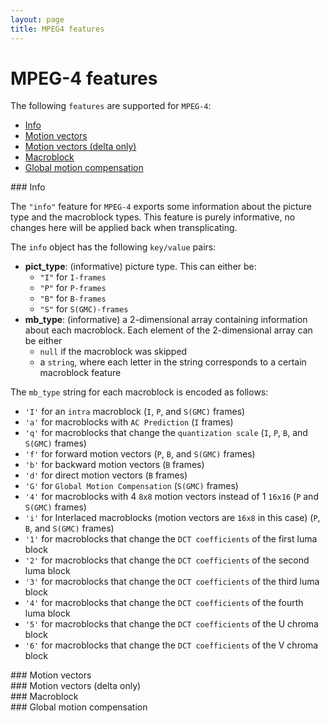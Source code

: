 ```yaml
---
layout: page
title: MPEG4 features
---
```


# MPEG-4 features

The following `features` are supported for `MPEG-4`:
* [Info](#mpeg4-info)
* [Motion vectors](#mpeg4-mv)
* [Motion vectors (delta only)](#mpeg4-mv_delta)
* [Macroblock](#mpeg4-mb)
* [Global motion compensation](#mpeg4-gmc)

<!-------------------------------------------------------------------->
<div id="mpeg4-info"></div>
### Info

The `"info"` feature for `MPEG-4` exports some information about the
picture type and the macroblock types. This feature is purely
informative, no changes here will be applied back when transplicating.

The `info` object has the following `key/value` pairs:
* **pict_type**: (informative)
  picture type. This can either be:
  * `"I"` for `I-frames`
  * `"P"` for `P-frames`
  * `"B"` for `B-frames`
  * `"S"` for `S(GMC)-frames`
* **mb_type**: (informative)
  a 2-dimensional array containing information about each macroblock.
  Each element of the 2-dimensional array can be either
  * `null` if the macroblock was skipped
  * a `string`, where each letter in the string corresponds to a
    certain macroblock feature

The `mb_type` string for each macroblock is encoded as follows:
  * `'I'` for an `intra` macroblock (`I`, `P`, and `S(GMC)` frames)
  * `'a'` for macroblocks with `AC Prediction` (`I` frames)
  * `'q'` for macroblocks that change the `quantization scale` (`I`, `P`, `B`, and `S(GMC)` frames)
  * `'f'` for forward motion vectors (`P`, `B`, and `S(GMC)` frames)
  * `'b'` for backward motion vectors (`B` frames)
  * `'d'` for direct motion vectors (`B` frames)
  * `'G'` for `Global Motion Compensation` (`S(GMC)` frames)
  * `'4'` for macroblocks with 4 `8x8` motion vectors instead of 1 `16x16` (`P` and `S(GMC)` frames)
  * `'i'` for Interlaced macroblocks (motion vectors are `16x8` in this case) (`P`, `B`, and `S(GMC)` frames)
  * `'1'` for macroblocks that change the `DCT coefficients` of the first luma block
  * `'2'` for macroblocks that change the `DCT coefficients` of the second luma block
  * `'3'` for macroblocks that change the `DCT coefficients` of the third luma block
  * `'4'` for macroblocks that change the `DCT coefficients` of the fourth luma block
  * `'5'` for macroblocks that change the `DCT coefficients` of the U chroma block
  * `'6'` for macroblocks that change the `DCT coefficients` of the V chroma block

<!-------------------------------------------------------------------->
<div id="mpeg4-mv"></div>
### Motion vectors

<!-------------------------------------------------------------------->
<div id="mpeg4-mv_delta"></div>
### Motion vectors (delta only)

<!-------------------------------------------------------------------->
<div id="mpeg4-mb"></div>
### Macroblock

<!-------------------------------------------------------------------->
<div id="mpeg4-gmc"></div>
### Global motion compensation

<!-------------------------------------------------------------------->
<script type="module" src="mpeg4.js"></script>
